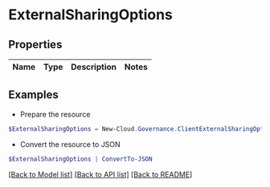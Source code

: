 # ExternalSharingOptions
## Properties

Name | Type | Description | Notes
------------ | ------------- | ------------- | -------------

## Examples

- Prepare the resource
```powershell
$ExternalSharingOptions = New-Cloud.Governance.ClientExternalSharingOptions 
```

- Convert the resource to JSON
```powershell
$ExternalSharingOptions | ConvertTo-JSON
```

[[Back to Model list]](../README.md#documentation-for-models) [[Back to API list]](../README.md#documentation-for-api-endpoints) [[Back to README]](../README.md)

